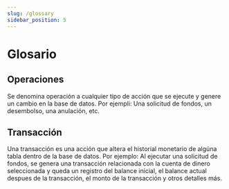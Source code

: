 ```yaml
---
slug: /glossary
sidebar_position: 5
---
```


# Glosario

## Operaciones

Se denomina operación a cualquier tipo de acción que se ejecute y genere un cambio en la base de datos. Por ejempli: Una solicitud de fondos, un desembolso, una anulación, etc.

## Transacción

Una transacción es una acción que altera el historial monetario de algúna tabla dentro de la base de datos. Por ejemplo: Al ejecutar una solicitud de fondos, se genera una transacción relacionada con la cuenta de dinero seleccionada y queda un registro del balance inicial, el balance actual despues de la transacción, el monto de la transacción y otros detalles más.
